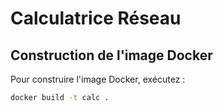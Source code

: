 # Calculatrice Réseau

## Construction de l'image Docker

Pour construire l'image Docker, exécutez :

```bash
docker build -t calc .
